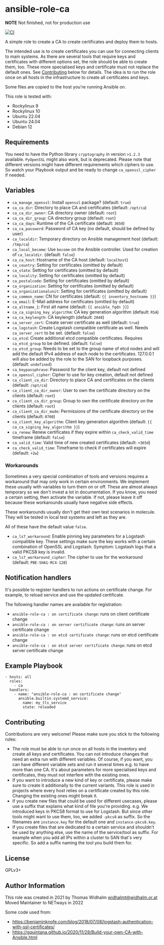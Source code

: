 # ansible-role-ca

**NOTE** Not finished, not for production use

[![CI](https://github.com/netways/ansible-role-ca/workflows/Molecule%20Test/badge.svg?event=push)](https://github.com/netways/ansible-role-ca/workflows/Molecule%20Test/badge.svg)

A simple role to create a CA to create certificates and deploy them to hosts.

The intended use is to create certificates you can use for connecting clients to main systems. As there are several tools that require keys and certificates with different options set, the role should be able to create them, too. These more specialised keys and certificate must not replace the default ones. See [Contributing](#contributing) below for details. The idea is to run the role once on all hosts in the infrastructure to create all certificates and keys.

Some files are copied to the host you're running Ansible on.

This role is tested with:

* Rockylinux 9
* Rockylinux 10
* Ubuntu 22.04
* Ubuntu 24.04
* Debian 12

## Requirements ##

You need to have the Python library `cryptography` in version `>1.2.3` available. `PyOpenSSL` might also work, but is deprecated. Please note that different versions might have different requirements which ciphers to use. So watch your Playbook output and be ready to change `ca_openssl_cipher` if needed.

## Variables ##

* `ca_manage_openssl`: Install `openssl` package? (default: `true`)
* `ca_ca_dir`: Directory to place CA and certificates (default: `/opt/ca`)
* `ca_ca_dir_owner`: CA directory owner (default: `root`)
* `ca_ca_dir_group`: CA directory group (default: `root`)
* `ca_ca_days`: Runtime of the CA certificate (default: `3650`)
* `ca_ca_password`: Password of CA key (no default, should be defined by user)
* `ca_localdir`: Temporary directory on Ansible management host (default: `/tmp/ca`)
* `ca_local_become`: Use `become` on the Ansible controller. Used for creation of `ca_localdir`. (default: `false`)
* `ca_ca_host`: Hostname of the CA host (default: `localhost`)
* `ca_country`: Setting for certificates (omitted by default)
* `ca_state`: Setting for certificates (omitted by default)
* `ca_locality`: Setting for certificates (omitted by default)
* `ca_postalcode`: Setting for certificates (omitted by default)
* `ca_organization`: Setting for certificates (omitted by default)
* `ca_organizationalunit`: Setting for certificates (omitted by default)
* `ca_common_name`: CN for certificates (default: `{{ inventory_hostname }}`)
* `ca_email`: E-Mail address for certificates (omitted by default)
* `ca_altname_1`: First alt name (default: `{{ ansible_fqdn }}`)
* `ca_ca_signing_key_algorithm`: CA key generation algorithm (default: `RSA`)
* `ca_ca_keylength`: CA keylength (default: `2048`)
* `ca_server_cert`: Create server certificate as well (default: `true`)
* `ca_logstash`: Create Logstash compatible certificate as well. Needs `ca_server_cert` to be set. (default: `false`)
* `ca_etcd`: Create additional etcd compatible certificates. Requires `ca_etcd_group` to be defined. (default: `false`)
* `ca_etcd_group`: Needs to be set to the group name of etcd nodes and will add the default IPv4 address of each node to the certificates. 127.0.0.1 will also be added by the role to the SAN for loopback purposes.(default: `undefined`)
* `ca_keypassphrase`: Password for the client key, default not defined
* `ca_openssl_cipher`: Cipher to use for key creation, default not defined
* `ca_client_ca_dir`: Directory to place CA and certificates on the clients (default: `/opt/ca`)
* `ca_client_ca_dir_owner`: User to own the certificate directory on the clients (default: `root`)
* `ca_client_ca_dir_group`: Group to own the certificate directory on the clients (default: `root`)
* `ca_client_ca_dir_mode`: Permissions of the certificate directory on the clients (default: `0700`)
* `ca_client_key_algorithm`: Client key generation algorithm (default: `{{ ca_ca_signing_key_algorithm }}`)
* `ca_renew`: Renew certificates if they expire within `ca_check_valid_time` timeframe (default: `false`)
* `ca_valid_time`: Valid time of new created certificates (default: `+365d`)
* `ca_check_valid_time`: Timeframe to check if certificates will expire (default: `+2w`)

### Workarounds ###

Sometimes a very special combination of tools and versions requires a workaround that may only work in certain environments. We implement these usually with variables to turn them on or off. These are almost always temporary so we don't invest a lot in documentation. If you know, you need a certain setting, then activate the variable. If not, please leave it off because these workarounds usually have negative side effects.

These workarounds usually don't get their own test scenarios in molecule. They will be tested in local test systems and left as they are.

All of these have the default value `false`.

* `ca_ls7_workaround`: Enable pinning key parameters for a Logstash compatible key. These settings make sure the key works with a certain combination of OpenSSL and Logstash. Symptom: Logstash logs that a valid PKCS8 key is invalid.
* `ca_ls7_workaround_cipher`: The cipher to use for the workaround (default: `PBE-SHA1-RC4-128`)

## Notification handlers

It's possible to register handlers to run actions on certificate change. For example, to reload service and use the updated certificate.

The following handler names are available for registration:

* `ansible-role-ca : on certificate change`: runs on client certificate change
* `ansible-role-ca : on server certificate change`: runs on server certificate change
* `ansible-role-ca : on etcd certificate change`: runs on etcd certificate change
* `ansible-role-ca : on etcd server certificate change`: runs on etcd server certificate change


## Example Playbook ##

    - hosts: all
      roles:
        - ca
      handlers:
        - name: "ansible-role-ca : on certificate change"
          ansible.builtin.systemd_service:
            name: my_tls_service
            state: reloaded

## Contributing ##

Contributions are very welcome! Please make sure you stick to the following rules:

* The role must be able to run once on all hosts in the inventory and create all keys and certificates. You can not introduce changes that need an extra run with different variables. Of course, if you want, you can have different variable sets and run it several times e.g. to have more than one CA. It's about parameters for more specialised keys and certificates, they must not interfere with the existing ones.
* If you want to introduce a new kind of key or certificate, please make sure to create it additionally to the current variants. This role is used in projects where every host relies on a certificate created by this role. Changing the existing ones might break it.
* If you create new files that could be used for different usecases, please use a suffix that explains what kind of file you're providing. e.g. We introduced keys in PKCS8 format to use for Logstash. But since other tools might want to use them, too, we added `-pkcs8` as suffix. So the filenames are `instance.key` for the default one and `instance-pkcs8.key`.
* If you create files that are dedicated to a certain service and shouldn't be used by anything else, use the name of the service/tool as suffix. For example when you add all IPs within a cluster to SAN that's very specific. So add a suffix naming the tool you build them for.

## License ##

GPLv3+

Author Information
------------------

This role was created in 2021 by Thomas Widhalm <widhalmt@widhalm.or.at>
Moved Maintainer to NETways in 2022

Some code used from:

* https://benjaminknofe.com/blog/2018/07/08/logstash-authentication-with-ssl-certificates/
* https://gquintana.github.io/2020/11/28/Build-your-own-CA-with-Ansible.html
